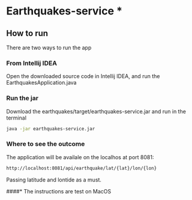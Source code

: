 # Earthquakes-service *

## How to run

There are two ways to run the app

### From Intellij IDEA 

Open the downloaded source code in Intellij IDEA, and run the EarthquakesApplication.java

### Run the jar

Download the earthquakes/target/earthquakes-service.jar and run in the terminal 
```bash
java -jar earthquakes-service.jar 
```

### Where to see the outcome

The application will be availale on the localhos at port 8081:
```bash
http://localhost:8081/api/earthquake/lat/{lat}/lon/{lon}
```
Passing latitude and lontide as a must.


####* The instructions are test on MacOS
